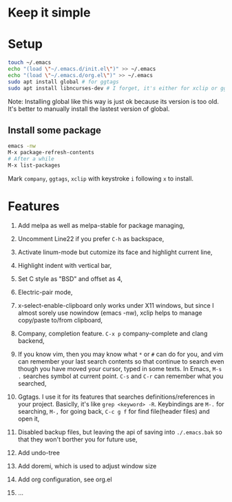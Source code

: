 # Keep it simple

# Setup

```bash
touch ~/.emacs
echo "(load \"~/.emacs.d/init.el\")" >> ~/.emacs
echo "(load \"~/.emacs.d/org.el\")" >> ~/.emacs
sudo apt install global # for ggtags
sudo apt install libncurses-dev # I forget, it's either for xclip or ggtags (install from source)
```
Note: Installing global like this way is just ok because its version is too old. It's better to manually install the lastest version of global.

## Install some package

```bash
emacs -nw
M-x package-refresh-contents
# After a while
M-x list-packages
```

Mark `company`, `ggtags`, `xclip` with keystroke `i` following `x` to install.

# Features

1. Add melpa as well as melpa-stable for package managing,

2. Uncomment Line22 if you prefer `C-h` as backspace,

3. Activate linum-mode but cutomize its face and highlight current line,

4. Highlight indent with vertical bar,

5. Set C style as "BSD" and offset as 4,

6. Electric-pair mode,

7. x-select-enable-clipboard only works under X11 windows, but since I almost sorely use nowindow (emacs -nw), xclip helps to manage copy/paste to/from clipboard,

8. Company, completion feature. `C-x p` company-complete and clang backend,

9. If you know vim, then you may know what `*` or `#` can do for you, and vim can remember your last search contents so that continue to search even though you have moved your cursor, typed in some texts. In Emacs, `M-s .` searches symbol at current point. `C-s` and `C-r` can remember what you searched,

10. Ggtags. I use it for its features that searches definitions/references in your project. Basiclly, it's like `grep <keyword> -R`. Keybindings are `M-.` for searching, `M-,` for going back, `C-c g f` for find file(header files) and open it,

11. Disabled backup files, but leaving the api of saving into `./.emacs.bak` so that they won't borther you for future use,

12. Add undo-tree

13. Add doremi, which is used to adjust window size

14. Add org configuration, see org.el

15. ...